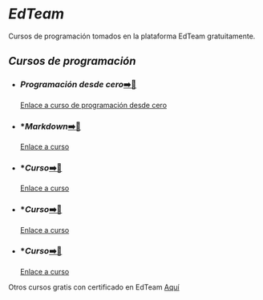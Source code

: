 # *EdTeam*

Cursos de programación tomados en la plataforma EdTeam gratuitamente.

## *Cursos de programación*

* ### *Programación desde cero*[➡️🔗](https://github.com/WilmerMarroquin/EdTeam/tree/main/CursoProgramacionCero)
    [Enlace a curso de programación desde cero](https://app.ed.team/cursos/programacion)

* ### **Markdown*[➡️🔗]()
    [Enlace a curso](***)

* ### **Curso*[➡️🔗]()
    [Enlace a curso](***)    

* ### **Curso*[➡️🔗]()
    [Enlace a curso](***)

* ### **Curso*[➡️🔗]()
    [Enlace a curso](***)

Otros cursos gratis con certificado en EdTeam [Aquí](https://ed.team/blog/que-puedes-estudiar-completamente-gratis-en-edteam-incluye-certificado)
